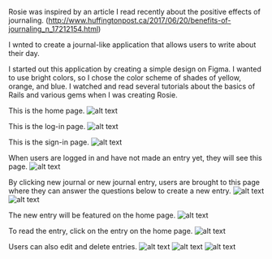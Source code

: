 Rosie was inspired by an article I read recently about the positive effects of journaling. (http://www.huffingtonpost.ca/2017/06/20/benefits-of-journaling_n_17212154.html)

I wnted to create a journal-like application that allows users to write about their day.

I started out this application by creating a simple design on Figma. I wanted to use bright colors, so I chose the color scheme of shades of yellow, orange, and blue. I watched and read several tutorials about the basics of Rails and various gems when I was creating Rosie.

This is the home page.
![alt text](images/home.png)

This is the log-in page.
![alt text](images/log_in.png)

This is the sign-in page.
![alt text](images/sign_up.png)

When users are logged in and have not made an entry yet, they will see this page.
![alt text](images/no_entries.png)

By clicking new journal or new journal entry, users are brought to this page where they can answer the questions below to create a new entry.
![alt text](images/new_entry1.png)
![alt text](images/new_entry2.png)

The new entry will be featured on the home page. 
![alt text](images/all_entries.png)

To read the entry, click on the entry on the home page. 
![alt text](images/view_entry.png)

Users can also edit and delete entries. 
![alt text](images/edit_entries1.png)
![alt text](images/edit_entries2.png)
![alt text](images/delete.png)
